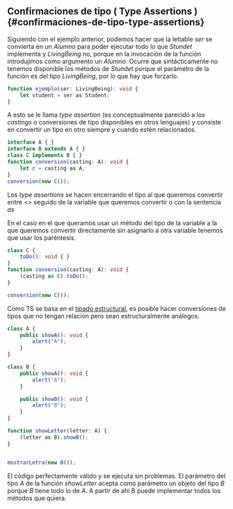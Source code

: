 ## Confirmaciones de tipo ( Type Assertions ) {#confirmaciones-de-tipo-type-assertions}

Siguiendo con el ejemplo anterior, podemos hacer que la letiable _ser_ se convierta en un _Alumno_ para poder ejecutar todo lo que *Stundet* implementa y *LivingBeing* no, porque en la invocación de la función introdujimos como argumento un _Alumno_. Ocurre que sintácticamente no tenemos disponible los métodos de *Stundet* porque el parámetro de la función es del tipo *LivingBeing*, por lo que hay que forzarlo.

```ts
function ejemplo(ser: LivingBeing): void {
    let student = ser as Student;
}
```

A esto se le llama _type assertion_ (es conceptualmente parecido a los _castings_ o conversiones de tipo disponibles en otros lenguajes) y consiste en convertir un tipo en otro siempre y cuando estén relacionados.

```ts
interface A { }
interface B extends A { }
class C implements B { }
function conversion(casting: A): void {
    let c = casting as A;
}
conversion(new C());
```

Los _type assertions_ se hacen encerrando el tipo al que queremos convertir entre &lt;&gt; seguido de la variable que queremos convertir o con la sentencia *as*

En el caso en el que queramos usar un método del tipo de la variable a la que queremos convertir directamente sin asignarlo a otra variable tenemos que usar los paréntesis.

```ts
class C {
    toDo(): void { }
}
function conversion(casting: A): void {
    (casting as C).toDo();
}

conversion(new C());
```

Como TS se basa en el [tipado estructural](../genericos/comparando_genericos.md#757309351116418-_Tipado_estructural), es posible hacer conversiones de tipos que no tengan relación pero sean estructuralmente análogos.

```ts
class A {
    public showA(): void {
        alert("A");
    }
}

class B {
    public showA(): void {
        alert("A");
    }

    public showB(): void {
        alert("B");
    }
}

function showLetter(letter: A) {
    (letter as B).showB();
}


mostrarLetra(new B());
```

El código perfectamente válido y se ejecuta sin problemas. El parámetro del tipo _A_ de la función *showLetter* acepta como parámetro un objeto del tipo _B_ porque _B_ tiene todo lo de _A_. A partir de ahí B puede implementar todos los métodos que quiera.